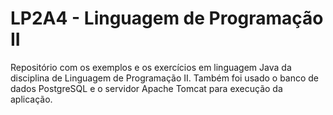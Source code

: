 # LP2A4 - Linguagem  de Programação II
Repositório com os exemplos e os exercícios em linguagem Java da disciplina de Linguagem de Programação II. Também foi usado o banco de dados PostgreSQL e o  servidor Apache Tomcat para execução  da aplicação.
